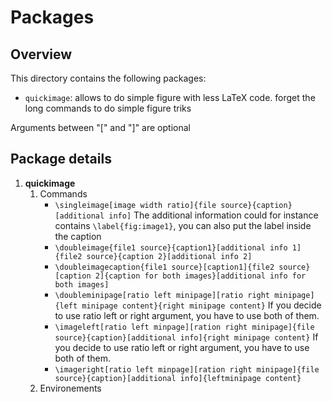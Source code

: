 # Packages

## Overview

This directory contains the following packages:

- `quickimage`: allows to do simple figure with less LaTeX code. forget the long commands to do simple figure triks

Arguments between "[" and "]" are optional

## Package details

1. **quickimage**
   1. Commands
      - `\singleimage[image width ratio]{file source}{caption}[additional info]`
        The additional information could for instance contains `\label{fig:image1}`, you can also put the label inside the caption
      - `\doubleimage{file1 source}{caption1}[additional info 1]{file2 source}{caption 2}[additional info 2]`
      - `\doubleimagecaption{file1 source}[caption1]{file2 source}[caption 2]{caption for both images}[additional info for both images]`
      - `\doubleminipage[ratio left minipage][ratio right minipage]{left minipage content}{right minipage content}`
        If you decide to use ratio left or right argument, you have to use both of them.
      - `\imageleft[ratio left minpage][ration right minipage]{file source}{caption}[additional info]{right minipage content}`
        If you decide to use ratio left or right argument, you have to use both of them.
      - `\imageright[ratio left minpage][ration right minipage]{file source}{caption}[additional info]{leftminipage content}`
   2. Environements

